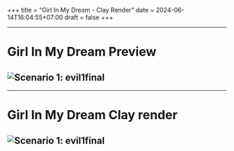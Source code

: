+++
title = "Girl In My Dream - Clay Render"
date = 2024-06-14T16:04:55+07:00
draft = false
+++


---
# Girl In My Dream Preview
![Scenario 1: evil1final](/images/preview.webp)
---

---
# Girl In My Dream Clay render
![Scenario 1: evil1final](/images/clayrender.webp)
---
